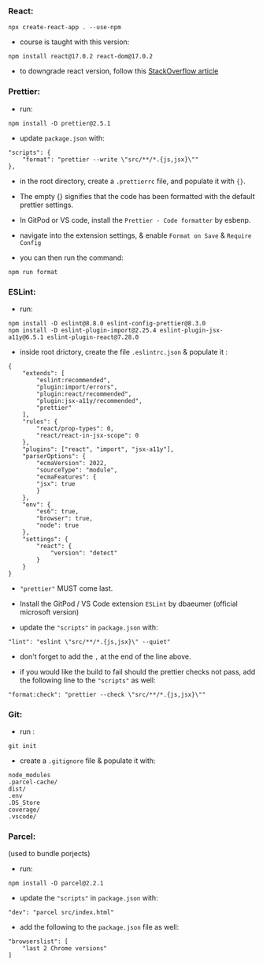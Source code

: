 ### React: 
```
npx create-react-app . --use-npm
```
- course is taught with this version:
```
npm install react@17.0.2 react-dom@17.0.2
```
 - to downgrade react version, follow this [StackOverflow article](https://stackoverflow.com/questions/46566830/how-to-use-create-react-app-with-an-older-react-version)

### Prettier:
- run:
```
npm install -D prettier@2.5.1
```

- update `package.json` with:
```
"scripts": {
    "format": "prettier --write \"src/**/*.{js,jsx}\""
},
```

- in the root directory, create a `.prettierrc` file, and populate it with `{}`.
 - The empty {} signifies that the code has been formatted with the default prettier settings.

- In GitPod or VS code, install the `Prettier - Code formatter` by esbenp.
 - navigate into the extension settings, & enable `Format on Save` & `Require Config`

- you can then run the command:
```
npm run format
```

### ESLint:

- run:
```
npm install -D eslint@8.8.0 eslint-config-prettier@8.3.0
npm install -D eslint-plugin-import@2.25.4 eslint-plugin-jsx-a11y@6.5.1 eslint-plugin-react@7.28.0
```

- inside root drictory, create the file `.eslintrc.json` & populate it :
```
{
    "extends": [
        "eslint:recommended",
        "plugin:import/errors",
        "plugin:react/recommended",
        "plugin:jsx-a11y/recommended",
        "prettier"
    ],
    "rules": {
        "react/prop-types": 0,
        "react/react-in-jsx-scope": 0
    },
    "plugins": ["react", "import", "jsx-a11y"],
    "parserOptions": {
        "ecmaVersion": 2022,
        "sourceType": "module",
        "ecmaFeatures": {
        "jsx": true
        }
    },
    "env": {
        "es6": true,
        "browser": true,
        "node": true
    },
    "settings": {
        "react": {
            "version": "detect"
        }
    }
}
```
 - `"prettier"` MUST come last.

- Install the GitPod / VS Code extension `ESLint` by dbaeumer (official microsoft version)

- update the `"scripts"` in `package.json` with:
```
"lint": "eslint \"src/**/*.{js,jsx}\" --quiet"
```
 - don't forget to add the `,` at the end of the line above.

- if you would like the build to fail should the prettier checks not pass, add the following line to the `"scripts"` as well:
```
"format:check": "prettier --check \"src/**/*.{js,jsx}\""
```

### Git:
- run :
```
git init
```

- create a `.gitignore` file & populate it with:
```
node_modules
.parcel-cache/
dist/
.env
.DS_Store
coverage/
.vscode/
```

### Parcel:
(used to bundle porjects)

- run:
```
npm install -D parcel@2.2.1
```

- update the `"scripts"` in `package.json` with:
```
"dev": "parcel src/index.html"
```

- add the following to the `package.json` file as well:
```
"browserslist": [
    "last 2 Chrome versions"
]
```